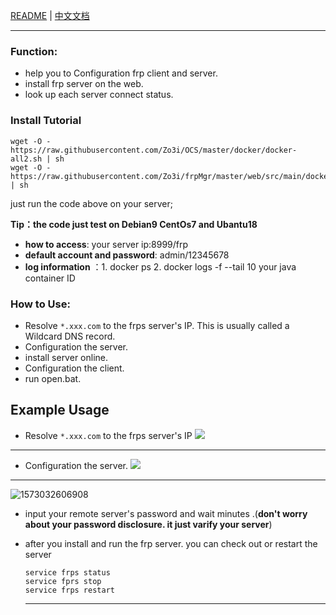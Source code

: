 [README](README.md) | [中文文档](README_zh.md)

---

### Function:

- help you to Configuration frp client and server.
- install frp server on the web.
- look up each server connect status.

### Install Tutorial

```shell
wget -O - https://raw.githubusercontent.com/Zo3i/OCS/master/docker/docker-all2.sh | sh
wget -O - https://raw.githubusercontent.com/Zo3i/frpMgr/master/web/src/main/docker/final/run.sh | sh
```
just run the code above on your server;

**Tip：the code just test on Debian9 CentOs7 and Ubantu18**

- **how to access**: your server ip:8999/frp 
- **default account and password**: admin/12345678
- **log information** ：1. docker ps  2. docker logs -f --tail 10 your java container ID

### How to Use:
- Resolve `*.xxx.com` to the frps server's IP. This is usually called a Wildcard DNS record.
- Configuration the server.
- install server online. 
- Configuration the client.
- run open.bat.

## Example Usage

- Resolve `*.xxx.com` to the frps server's IP
![](https://i.bmp.ovh/imgs/2019/06/b8db29874c3b85cf.png)
---
- Configuration the server.
![](https://zxx.one/imgs/2019/11/b9e77a605f309b16.png)
---
![1573032606908](C:\Users\Jo\AppData\Roaming\Typora\typora-user-images\1573032606908.png)
- input your remote  server's password and wait minutes .(**don't worry about your password disclosure. it just varify your server**)

- after you install and run the frp server. you can check out or restart the server 

  ```shell
  service frps status
  service fprs stop
  service frps restart
  ```

  ---

  